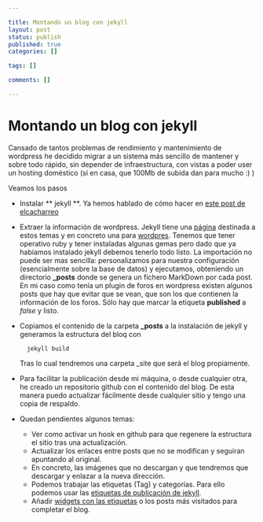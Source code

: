 ```yaml
--- 

title: Montando un blog con jekyll
layout: post
status: publish
published: true
categories: []

tags: []

comments: []

---
```


# Montando un blog con jekyll

Cansado de tantos problemas de rendimiento y mantenimiento de wordpress he decidido migrar a un sistema más sencillo de mantener y sobre todo rápido, sin depender de infraestructura, con vistas a poder user un hosting doméstico (sí en casa, que 100Mb de subida dan para mucho :) )

Veamos los pasos

* Instalar ** jekyll **. Ya hemos hablado de cómo hacer en [este post de elcacharreo](http://blog.elcacharreo.com/2014/02/10/sistema-de-publicacion-de-paginas-estaticas/)

* Extraer la información de wordpress. Jekyll tiene una [página](http://import.jekyllrb.com/docs/home/) destinada a estos temas y en concreto una para [wordpres](http://import.jekyllrb.com/docs/wordpress/). Tenemos que tener operativo ruby y tener instaladas algunas gemas pero dado que ya habíamos instalado jekyll debemos tenerlo todo listo. 
	La importación no puede ser mas sencilla: personalizamos para nuestra configuración (esencialmente sobre la base de datos) y ejecutamos, obteniendo  un directorio **_posts** donde se genera un fichero MarkDown por cada post. 
	En mi caso como tenía un plugin de foros en wordpress existen algunos posts que hay que evitar que se vean, que son los que contienen la información de los foros. Sólo hay que marcar la etiqueta **published** a _false_ y listo.

* Copiamos el contenido de la carpeta **_posts** a la instalación de jekyll y generamos la estructura del bloq con 

		jekyll build

	Tras lo cual tendremos una carpeta _site que será el blog propiamente.

* Para facilitar la publicación desde mi máquina, o desde cualquier otra, he creado un repositorio github con el contenido del blog. De esta manera puedo actualizar fácilmente desde cualquier sitio y tengo una copia de respaldo.

* Quedan pendientes algunos temas:
	* Ver como activar un hook en github para que regenere la estructura el sitio tras una actualización.
	* Actualizar los enlaces entre posts que no se modifican y seguiran apuntando al original.
	* En concreto, las imágenes que no descargan y que tendremos que descargar y enlazar a la nueva dirección.
	* Podemos trabajar las etiquetas (Tag) y categorías. Para ello podemos usar las [etiquetas de publicación de jekyll](http://import.jekyllrb.com/docs/wordpress/).
	* Añadir [widgets con las etiquetas](http://blog.meinside.pe.kr/Adding-tag-cloud-and-archives-page-to-Jekyll/) o los posts más visitados para completar el blog.
